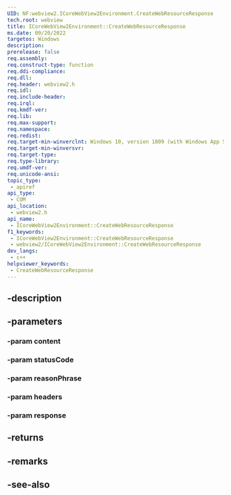 ```yaml
---
UID: NF:webview2.ICoreWebView2Environment.CreateWebResourceResponse
tech.root: webview
title: ICoreWebView2Environment::CreateWebResourceResponse
ms.date: 09/20/2022
targetos: Windows
description: 
prerelease: false
req.assembly: 
req.construct-type: function
req.ddi-compliance: 
req.dll: 
req.header: webview2.h
req.idl: 
req.include-header: 
req.irql: 
req.kmdf-ver: 
req.lib: 
req.max-support: 
req.namespace: 
req.redist: 
req.target-min-winverclnt: Windows 10, version 1809 (with Windows App SDK 1.1 or later)
req.target-min-winversvr: 
req.target-type: 
req.type-library: 
req.umdf-ver: 
req.unicode-ansi: 
topic_type:
 - apiref
api_type:
 - COM
api_location:
 - webview2.h
api_name:
 - ICoreWebView2Environment::CreateWebResourceResponse
f1_keywords:
 - ICoreWebView2Environment::CreateWebResourceResponse
 - webview2/ICoreWebView2Environment::CreateWebResourceResponse
dev_langs:
 - c++
helpviewer_keywords:
 - CreateWebResourceResponse
---
```


## -description

## -parameters

### -param content

### -param statusCode

### -param reasonPhrase

### -param headers

### -param response

## -returns

## -remarks

## -see-also

